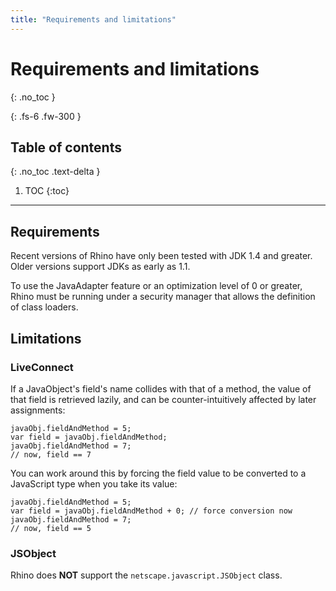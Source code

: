 ```yaml
---
title: "Requirements and limitations"
---
```

# Requirements and limitations
{: .no_toc }

{: .fs-6 .fw-300 }

## Table of contents
{: .no_toc .text-delta }

1. TOC
{:toc}

---
## Requirements

Recent versions of Rhino have only been tested with JDK 1.4 and greater. Older versions support JDKs as early as 1.1.

To use the JavaAdapter feature or an optimization level of 0 or greater, Rhino must be running under a security manager that allows the definition of class loaders.

## Limitations

### LiveConnect

If a JavaObject's field's name collides with that of a method, the value of that field is retrieved lazily, and can be counter-intuitively affected by later assignments:

```
javaObj.fieldAndMethod = 5;
var field = javaObj.fieldAndMethod;
javaObj.fieldAndMethod = 7;
// now, field == 7
```

You can work around this by forcing the field value to be converted to a JavaScript type when you take its value:

```
javaObj.fieldAndMethod = 5;
var field = javaObj.fieldAndMethod + 0; // force conversion now
javaObj.fieldAndMethod = 7;
// now, field == 5
```

### JSObject

Rhino does **NOT** support the `netscape.javascript.JSObject` class.

